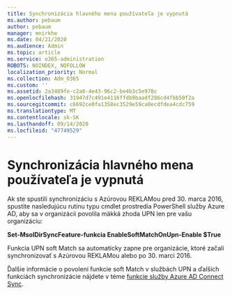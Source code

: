 ```yaml
---
title: Synchronizácia hlavného mena používateľa je vypnutá
ms.author: pebaum
author: pebaum
manager: mnirkhe
ms.date: 04/21/2020
ms.audience: Admin
ms.topic: article
ms.service: o365-administration
ROBOTS: NOINDEX, NOFOLLOW
localization_priority: Normal
ms.collection: Adm_O365
ms.custom: ''
ms.assetid: 2a3489fe-c2a8-4e43-96c2-be4b3c5e978c
ms.openlocfilehash: 31947d7c491e4116ffdb9baadf286cd4fbb50f2a
ms.sourcegitcommit: c6692ce0fa1358ec3529e59ca0ecdfdea4cdc759
ms.translationtype: MT
ms.contentlocale: sk-SK
ms.lasthandoff: 09/14/2020
ms.locfileid: "47749529"
---
```

# <a name="upn-sync-disabled"></a>Synchronizácia hlavného mena používateľa je vypnutá

Ak ste spustili synchronizáciu s Azúrovou REKLAMou pred 30. marca 2016, spustite nasledujúcu rutinu typu cmdlet prostredia PowerShell služby Azure AD, aby sa v organizácii povolila mäkká zhoda UPN len pre vašu organizáciu:
  
 **Set-MsolDirSyncFeature-funkcia EnableSoftMatchOnUpn-Enable $True**
  
Funkcia UPN soft Match sa automaticky zapne pre organizácie, ktoré začali synchronizovať s Azúrovou REKLAMou alebo po 30. marci 2016.
  
Ďalšie informácie o povolení funkcie soft Match v službách UPN a ďalších funkciách synchronizácie nájdete v téme [funkcie služby Azure AD Connect Sync](https://docs.microsoft.com/azure/active-directory/connect/active-directory-aadconnectsyncservice-features).
  

